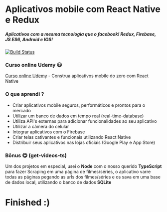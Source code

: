 # Aplicativos mobile com React Native e Redux
##### Aplicativos com a mesma tecnologia que o facebook! Redux, Firebase, JS ES6, Android e IOS!

[![Build Status](https://travis-ci.org/joemccann/dillinger.svg?branch=master)](https://travis-ci.org/joemccann/dillinger)

### Curso online Udemy 😃
[Curso online Udemy](https://www.udemy.com/course/construa-aplicativos-mobile-do-zero-com-react-native/) - Construa aplicativos mobile do zero com React Native

### O que aprendi ?
* Criar aplicativos mobile seguros, performáticos e prontos para o mercado
* Utilizar um banco de dados em tempo real (real-time-database)
* Utiliza API's externas para adicionar funcionalidades ao seu aplicativo
* Utilizar a câmera do celular
* Integrar aplicativos com o Firebase
* Criar telas cativantes e funcionais utilizando React Native
* Distribuir seus aplicativos nas lojas oficiais (Google Play e App Store)

### Bônus &#x1F60B; (get-videos-ts)
Um dos projetos em especial, usei o **Node** com o nosso querido **TypeScript** para fazer Scraping em uma página de filmes/séries, o aplicativo varre todas as páginas pegando as urls dos filmes/séries e os sava em uma base de dados local, utilizando o banco de dados **SQLite**

# Finished :)
